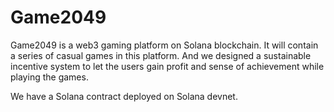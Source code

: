 # Game2049
Game2049 is a web3 gaming platform on Solana blockchain. It will contain a series of casual games in this platform. And we designed a sustainable incentive system to let the users gain profit and sense of achievement while playing the games.


We have a Solana contract deployed on Solana devnet.

